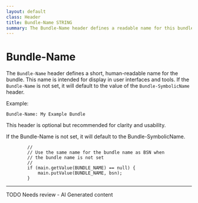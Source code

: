```yaml
---
layout: default
class: Header
title: Bundle-Name STRING
summary: The Bundle-Name header defines a readable name for this bundle. This should be a short, hu- man-readable name that can contain spaces. 
---
```


# Bundle-Name

The `Bundle-Name` header defines a short, human-readable name for the bundle. This name is intended for display in user interfaces and tools. If the `Bundle-Name` is not set, it will default to the value of the `Bundle-SymbolicName` header.

Example:

```
Bundle-Name: My Example Bundle
```

This header is optional but recommended for clarity and usability.

If the Bundle-Name is not set, it will default to the Bundle-SymbolicName.
	
			//
			// Use the same name for the bundle name as BSN when
			// the bundle name is not set
			//
			if (main.getValue(BUNDLE_NAME) == null) {
				main.putValue(BUNDLE_NAME, bsn);
			}



---
TODO Needs review - AI Generated content